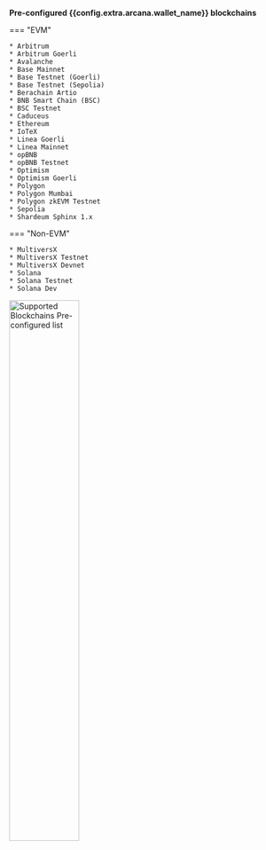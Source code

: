 <!--**Configured Blockchain Networks (Default)**:-->

**Pre-configured {{config.extra.arcana.wallet_name}} blockchains**

=== "EVM"

    * Arbitrum  
    * Arbitrum Goerli 
    * Avalanche 
    * Base Mainnet
    * Base Testnet (Goerli)
    * Base Testnet (Sepolia)
    * Berachain Artio
    * BNB Smart Chain (BSC)
    * BSC Testnet 
    * Caduceus
    * Ethereum 
    * IoTeX
    * Linea Goerli
    * Linea Mainnet
    * opBNB
    * opBNB Testnet
    * Optimism 
    * Optimism Goerli
    * Polygon 
    * Polygon Mumbai 
    * Polygon zkEVM Testnet
    * Sepolia
    * Shardeum Sphinx 1.x

=== "Non-EVM"

    * MultiversX 
    * MultiversX Testnet
    * MultiversX Devnet
    * Solana
    * Solana Testnet
    * Solana Dev

<img src="/img/an_wallet_default_chain_list.png" alt="Supported Blockchains Pre-configured list" width="50%" class="an-screenshots"/>
